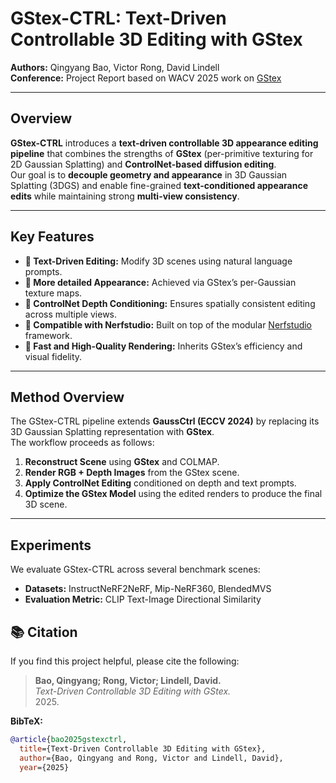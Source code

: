 # GStex-CTRL: Text-Driven Controllable 3D Editing with GStex

**Authors:** Qingyang Bao, Victor Rong, David Lindell  
**Conference:** Project Report based on WACV 2025 work on [GStex](https://arxiv.org/abs/2409.12954)

---

## Overview

**GStex-CTRL** introduces a **text-driven controllable 3D appearance editing pipeline** that combines the strengths of **GStex** (per-primitive texturing for 2D Gaussian Splatting) and **ControlNet-based diffusion editing**.  
Our goal is to **decouple geometry and appearance** in 3D Gaussian Splatting (3DGS) and enable fine-grained **text-conditioned appearance edits** while maintaining strong **multi-view consistency**.

---

## Key Features

- **🔹 Text-Driven Editing:** Modify 3D scenes using natural language prompts.  
- **🔹 More detailed Appearance:** Achieved via GStex’s per-Gaussian texture maps.  
- **🔹 ControlNet Depth Conditioning:** Ensures spatially consistent editing across multiple views.  
- **🔹 Compatible with Nerfstudio:** Built on top of the modular [Nerfstudio](https://github.com/nerfstudio-project/nerfstudio) framework.  
- **🔹 Fast and High-Quality Rendering:** Inherits GStex’s efficiency and visual fidelity.  

---

## Method Overview

The GStex-CTRL pipeline extends **GaussCtrl (ECCV 2024)** by replacing its 3D Gaussian Splatting representation with **GStex**.  
The workflow proceeds as follows:

1. **Reconstruct Scene** using **GStex** and COLMAP.  
2. **Render RGB + Depth Images** from the GStex scene.  
3. **Apply ControlNet Editing** conditioned on depth and text prompts.  
4. **Optimize the GStex Model** using the edited renders to produce the final 3D scene.  

---

## Experiments

We evaluate GStex-CTRL across several benchmark scenes:

- **Datasets:** InstructNeRF2NeRF, Mip-NeRF360, BlendedMVS  
- **Evaluation Metric:** CLIP Text-Image Directional Similarity  

## 📚 Citation

If you find this project helpful, please cite the following:

> **Bao, Qingyang; Rong, Victor; Lindell, David.**  
> *Text-Driven Controllable 3D Editing with GStex.*  
> 2025.  

**BibTeX:**
```bibtex
@article{bao2025gstexctrl,
  title={Text-Driven Controllable 3D Editing with GStex},
  author={Bao, Qingyang and Rong, Victor and Lindell, David},
  year={2025}

